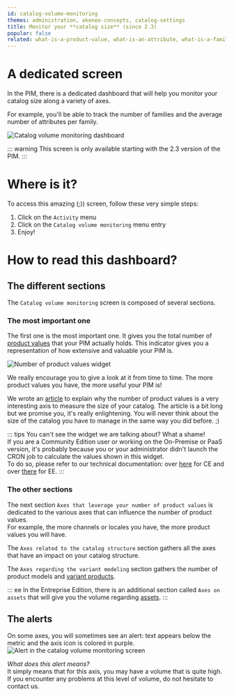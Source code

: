 ```yaml
---
id: catalog-volume-monitoring
themes: administration, akeneo-concepts, catalog-settings 
title: Monitor your **catalog size** (since 2.3)
popular: false
related: what-is-a-product-value, what-is-an-attribute, what-is-a-family, what-is-a-channel, what-is-a-locale, what-is-a-category
---
```


# A dedicated screen

In the PIM, there is a dedicated dashboard that will help you monitor your catalog size along a variety of axes.

For example, you'll be able to track the number of families and the average number of attributes per family.

![Catalog volume monitoring dashboard](../img/Activity_CatalogVolumeMonitoring.png)

::: warning
This screen is only available starting with the 2.3 version of the PIM.
:::

# Where is it?

To access this amazing (;)) screen, follow these very simple steps:
1. Click on the `Activity` menu
1. Click on the `Catalog volume monitoring` menu entry
1. Enjoy!

# How to read this dashboard?

## The different sections

The `Catalog volume monitoring` screen is composed of several sections.

### The most important one

The first one is the most important one. It gives you the total number of [product values](what-is-a-product-value.html) that your PIM actually holds. This indicator gives you a representation of how extensive and valuable your PIM is.

![Number of product values widget](../img/Activity_CatalogVolumeMonitoring_PvWidget.png)

We really encourage you to give a look at it from time to time. The more product values you have, the more useful your PIM is!

We wrote an [article](https://medium.com/akeneo-labs/because-your-product-catalog-typology-matters-e1a9af4c33e0) to explain why the number of product values is a very interesting axis to measure the size of your catalog. The article is a bit long but we promise you, it's really enlightening. You will never think about the size of the catalog you have to manage in the same way you did before. ;)

::: tips
You can't see the widget we are talking about? What a shame!  
If you are a Community Edition user or working on the On-Premise or PaaS version, it's probably because you or your administrator didn't launch the CRON job to calculate the values shown in this widget.  
To do so, please refer to our technical documentation: over [here](https://docs.akeneo.com/2.3/install_pim/manual/installation_ce_archive.html#configuring-tasks-via-crontab) for CE and over [there](https://docs.akeneo.com/2.3/install_pim/manual/installation_ee_archive.html#configuring-tasks-via-crontab) for EE.
:::

### The other sections

The next section `Axes that leverage your number of product values` is dedicated to the various axes that can influence the number of product values.  
For example, the more channels or locales you have, the more product values you will have.

The `Axes related to the catalog structure` section gathers all the axes that have an impact on your catalog structure.

The `Axes regarding the variant modeling` section gathers the number of product models and [variant products](what-about-products-variants.html).

::: ee
In the Entreprise Edition, there is an additional section called `Axes on assets` that will give you the volume regarding [assets](work-with-assets.html).
:::

## The alerts

On some axes, you will sometimes see an alert: text appears below the metric and the axis icon is colored in purple.
![Alert in the catalog volume monitoring screen](../img/Activity_CatalogVolumeMonitoring_Alert.png)

_What does this alert means?_  
It simply means that for this axis, you may have a volume that is quite high. If you encounter any problems at this level of volume, do not hesitate to contact us.

